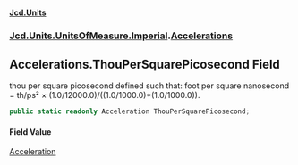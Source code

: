 #### [Jcd.Units](index.md 'index')
### [Jcd.Units.UnitsOfMeasure.Imperial](Jcd.Units.UnitsOfMeasure.Imperial.md 'Jcd.Units.UnitsOfMeasure.Imperial').[Accelerations](Accelerations.md 'Jcd.Units.UnitsOfMeasure.Imperial.Accelerations')

## Accelerations.ThouPerSquarePicosecond Field

thou per square picosecond defined such that: foot per square nanosecond = th/ps² ×
(1.0/12000.0)/((1.0/1000.0)*(1.0/1000.0)).

```csharp
public static readonly Acceleration ThouPerSquarePicosecond;
```

#### Field Value
[Acceleration](Acceleration.md 'Jcd.Units.UnitTypes.Acceleration')